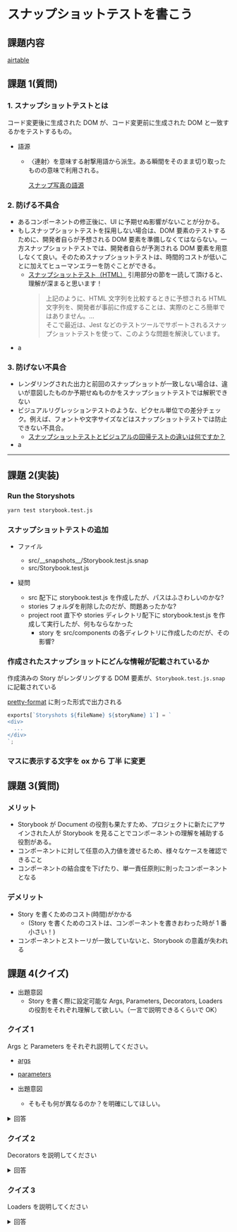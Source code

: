 # スナップショットテストを書こう

## 課題内容

[airtable](https://airtable.com/tblTnXBXFOYJ0J7lZ/viwyi8muFtWUlhNKG/rectcDfNScG68h7Ys?blocks=hide)

## 課題 1(質問)

### 1. スナップショットテストとは

コード変更後に生成された DOM が、コード変更前に生成された DOM と一致するかをテストするもの。

- 語源

  - 〈連射〉を意味する射撃用語から派生。ある瞬間をそのまま切り取ったものの意味で利用される。

    [スナップ写真の語源](https://kotobank.jp/word/%E3%82%B9%E3%83%8A%E3%83%83%E3%83%97%E3%82%B7%E3%83%A7%E3%83%83%E3%83%88-4975#:~:text=%E3%80%90%E3%82%B9%E3%83%8A%E3%83%83%E3%83%97%E5%86%99%E7%9C%9F%E3%80%91%E3%82%88%E3%82%8A,%E7%94%A8%E8%AA%9E%E3%81%AE%E5%A7%8B%E3%81%BE%E3%82%8A%E3%81%A8%E3%81%84%E3%82%8F%E3%82%8C%E3%82%8B%E3%80%82)

### 2. 防げる不具合

- あるコンポーネントの修正後に、UI に予期せぬ影響がないことが分かる。
- もしスナップショットテストを採用しない場合は、DOM 要素のテストするために、開発者自らが予想される DOM 要素を準備しなくてはならない。一方スナップショットテストでは、開発者自らが予測される DOM 要素を用意しなくて良い。そのためスナップショットテストは、時間的コストが低いことに加えてヒューマンエラーを防ぐことができる。
  - [スナップショットテスト（HTML）](https://meetup-jp.toast.com/1550) 引用部分の節を一読して頂けると、理解が深まると思います！
    > 上記のように、HTML 文字列を比較するときに予想される HTML 文字列を、開発者が事前に作成することは、実際のところ簡単ではありません。... <br>
    > そこで最近は、Jest などのテストツールでサポートされるスナップショットテストを使って、このような問題を解決しています。
- a

### 3. 防げない不具合

- レンダリングされた出力と前回のスナップショットが一致しない場合は、違いが意図したものか予期せぬものかをスナップショットテストでは解釈できない
- ビジュアルリグレッションテストのような、ピクセル単位での差分チェック。例えば、フォントや文字サイズなどはスナップショットテストでは防止できない不具合。
  - [スナップショットテストとビジュアルの回帰テストの違いは何ですか？](https://jestjs.io/docs/ja/snapshot-testing#%E3%82%B9%E3%83%8A%E3%83%83%E3%83%97%E3%82%B7%E3%83%A7%E3%83%83%E3%83%88%E3%83%86%E3%82%B9%E3%83%88%E3%81%A8%E3%83%93%E3%82%B8%E3%83%A5%E3%82%A2%E3%83%AB%E3%81%AE%E5%9B%9E%E5%B8%B0%E3%83%86%E3%82%B9%E3%83%88%E3%81%AE%E9%81%95%E3%81%84%E3%81%AF%E4%BD%95%E3%81%A7%E3%81%99%E3%81%8B%EF%BC%9F)
- a

---

## 課題 2(実装)

### Run the Storyshots

```bash
yarn test storybook.test.js
```

### スナップショットテストの追加

- ファイル

  - src/\_\_snapshots\_\_/Storybook.test.js.snap
  - src/Storybook.test.js

- 疑問
  - src 配下に storybook.test.js を作成したが、パスはふさわしいのかな?
  - stories フォルダを削除したのだが、問題あったかな?
  - project root 直下や stories ディレクトリ配下に storybook.test.js を作成して実行したが、何もならなかった
    - story を src/components の各ディレクトリに作成したのだが、その影響?

### 作成されたスナップショットにどんな情報が記載されているか

作成済みの Story がレンダリングする DOM 要素が、`Storybook.test.js.snap`に記載されている

[pretty-format](https://github.com/facebook/jest/tree/master/packages/pretty-format) に則った形式で出力される

```js
exports[`Storyshots ${fileName} ${storyName} 1`] = `
<div>
  ...
</div>
`;
```

### マスに表示する文字を ox から 丁半 に変更

## 課題 3(質問)

### メリット

- Storybook が Document の役割も果たすため、プロジェクトに新たにアサインされた人が Storybook を見ることでコンポーネントの理解を補助する役割がある。
- コンポーネントに対して任意の入力値を渡せるため、様々なケースを確認できること
- コンポーネントの結合度を下げたり、単一責任原則に則ったコンポーネントとなる

### デメリット

- Story を書くためのコスト(時間)がかかる
  - (Story を書くためのコストは、コンポーネントを書きおわった時が 1 番小さい！)
- コンポーネントとストーリが一致していないと、Storybook の意義が失われる

## 課題 4(クイズ)

- 出題意図
  - Story を書く際に設定可能な Args, Parameters, Decorators, Loaders の役割をそれぞれ理解して欲しい。（一言で説明できるくらいで OK）

### クイズ 1

Args と Parameters をそれぞれ説明してください。

- [args](https://storybook.js.org/docs/react/writing-stories/args)
- [parameters](https://storybook.js.org/docs/react/writing-stories/parameters)

- 出題意図
  - そもそも何が異なるのか？を明確にしてほしい。

<details><summary>回答</summary><div>

- Args
  - Component に渡す props を設定するための記法
- Parameters
  - Storybook の機能やアドオンを制御するための静的なデータセット
- 違い
  - そもそも、設定対象が異なる

</div></details>

### クイズ 2

Decorators を説明してください

<details><summary>回答</summary><div>

- Decorators
  - Story に対して、スタイル(レンダリング)をラップする方法

</div></details>

### クイズ 3

Loaders を説明してください

<details><summary>回答</summary><div>

- Loaders

  - Story に対して、データをロードする非同期関数
  - Loaders はストーリーのレンダリング前に実行される

- 参考文献
  - [Loaders (experimental)](https://storybook.js.org/docs/react/writing-stories/loaders)

</div></details>
